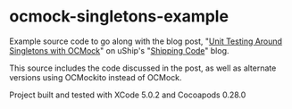 ocmock-singletons-example
===================================


Example source code to go along with the blog post, "<a href="http://blog.uship.com/shippingcode/unit-testing-around-singletons-with-ocmock/">Unit Testing Around Singletons with OCMock</a>" on uShip's "<a href="http://blog.uship.com/shippingcode/">Shipping Code</a>" blog.

This source includes the code discussed in the post, as well as alternate versions using OCMockito instead of OCMock.  

Project built and tested with XCode 5.0.2 and Cocoapods 0.28.0
